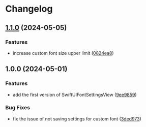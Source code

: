 # Changelog

## [1.1.0](https://www.github.com/guoyingtao/SwiftUIFontSettingsView/compare/v1.0.0...v1.1.0) (2024-05-05)


### Features

* increase custom font size upper limit ([0824ea8](https://www.github.com/guoyingtao/SwiftUIFontSettingsView/commit/0824ea8748e168711a1981d0ddb7289daf7bc43b))

## 1.0.0 (2024-05-01)


### Features

* add the first version of SwiftUIFontSettingsView ([9ee9859](https://www.github.com/guoyingtao/SwiftUIFontSettingsView/commit/9ee98591c01909f4b9dcefdc21b20357f3ec40af))


### Bug Fixes

* fix the issue of not saving settings for custom font ([3ded973](https://www.github.com/guoyingtao/SwiftUIFontSettingsView/commit/3ded9738e994665311a9f83b20a4c4e903046d11))
